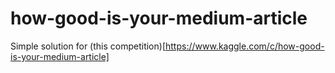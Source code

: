 # how-good-is-your-medium-article
Simple solution for (this competition)[https://www.kaggle.com/c/how-good-is-your-medium-article]
